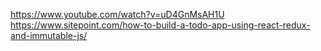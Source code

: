 https://www.youtube.com/watch?v=uD4GnMsAH1U
https://www.sitepoint.com/how-to-build-a-todo-app-using-react-redux-and-immutable-js/
